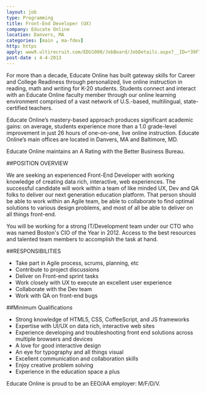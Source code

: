 ```yaml
---
layout: job
type: Programming
title: Front-End Developer (UX)
company: Educate Online
location: Danvers, MA
categories: [main , ma-fdev]
http: https
apply: www9.ultirecruit.com/EDU1000/JobBoard/JobDetails.aspx?__ID=*39F7E0508FABAAC5
post-date : 4-4-2013
---
```


For more than a decade, Educate Online has built gateway skills for Career and College Readiness through personalized, live online instruction in reading, math and writing for K-20 students. Students connect and interact with an Educate Online faculty member through our online learning environment comprised of a vast network of U.S.-based, multilingual, state-certified teachers.

Educate Online’s mastery-based approach produces significant academic gains: on average, students experience more than a 1.0 grade-level improvement in just 26 hours of one-on-one, live online instruction. Educate Online’s main offices are located in Danvers, MA and Baltimore, MD.

Educate Online maintains an A Rating with the Better Business Bureau.

##POSITION OVERVIEW

We are seeking an experienced Front-End Developer with working knowledge of creating data rich, interactive, web experiences. The successful candidate will work within a team of like minded UX, Dev and QA folks to deliver our next generation education platform.  That person should be able to work within an Agile team, be able to collaborate to find optimal solutions to various design problems, and most of all be able to deliver on all things front-end.

You will be working for a strong IT/Development team under our CTO who was named Boston's CIO of the Year in 2012. Access to the best resources and talented team members to accomplish the task at hand. 

##RESPONSIBILITIES

* Take part in Agile process, scrums, planning, etc
* Contribute to project discussions
* Deliver on Front-end sprint tasks 
* Work closely with UX to execute an excellent user experience
* Collaborate with the Dev team
* Work with QA on front-end bugs

##Minimum Qualifications 	

* Strong knowledge of HTML5, CSS, CoffeeScript, and JS frameworks
* Expertise with UI/UX on data rich, interactive web sites
* Experience developing and troubleshooting front end solutions across multiple browsers and devices
* A love for good interactive design
* An eye for typography and all things visual
* Excellent communication and collaboration skills
* Enjoy creative problem solving
* Experience in the education space a plus

Educate Online is proud to be an EEO/AA employer: M/F/D/V.